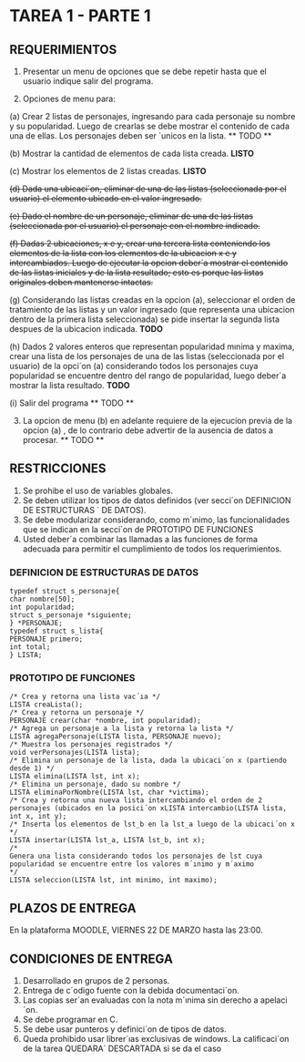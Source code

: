 # TAREA 1 - PARTE 1

## REQUERIMIENTOS

1. Presentar un menu de opciones que se debe repetir hasta que el usuario indique salir del
programa.

2. Opciones de menu para:

(a) Crear 2 listas de personajes, ingresando para cada personaje su nombre y su popularidad.
Luego de crearlas se debe mostrar el contenido de cada una de ellas. Los personajes deben
ser ´unicos en la lista. ** TODO **

(b) Mostrar la cantidad de elementos de cada lista creada. **LISTO**

(c) Mostrar los elementos de 2 listas creadas. **LISTO**

~~(d) Dada una ubicaci´on, eliminar de una de las listas (seleccionada por el usuario) el elemento
ubicado en el valor ingresado.~~

~~(e) Dado el nombre de un personaje, eliminar de una de las listas (seleccionada por el
usuario) el personaje con el nombre indicado.~~

~~(f) Dadas 2 ubicaciones, x e y, crear una tercera lista conteniendo los elementos de la lista
con los elementos de la ubicacion x e y intercambiados. Luego de ejecutar la opcion
deber´a mostrar el contenido de las listas iniciales y de la lista resultado; esto es porque
las listas originales deben mantenerse intactas.~~

(g) Considerando las listas creadas en la opcion (a), seleccionar el orden de tratamiento de
las listas y un valor ingresado (que representa una ubicacion dentro de la primera lista
seleccionada) se pide insertar la segunda lista despues de la ubicacion indicada. **TODO**

(h) Dados 2 valores enteros que representan popularidad mınima y maxima, crear una lista
de los personajes de una de las listas (seleccionada por el usuario) de la opci´on (a)
considerando todos los personajes cuya popularidad se encuentre dentro del rango de
popularidad, luego deber´a mostrar la lista resultado. **TODO**

(i) Salir del programa ** TODO **

3. La opcion de menu (b) en adelante requiere de la ejecucion previa de la opcion (a) , de lo
contrario debe advertir de la ausencia de datos a procesar. ** TODO **

## RESTRICCIONES

1. Se prohibe el uso de variables globales.
2. Se deben utilizar los tipos de datos definidos (ver secci´on DEFINICION DE ESTRUCTURAS ´
DE DATOS).
3. Se debe modularizar considerando, como m´ınimo, las funcionalidades que se indican en la
secci´on de PROTOTIPO DE FUNCIONES
4. Usted deber´a combinar las llamadas a las funciones de forma adecuada para permitir el
cumplimiento de todos los requerimientos.


### DEFINICION DE ESTRUCTURAS DE DATOS
```
typedef struct s_personaje{
char nombre[50];
int popularidad;
struct s_personaje *siguiente;
} *PERSONAJE;
typedef struct s_lista{
PERSONAJE primero;
int total;
} LISTA;
```

### PROTOTIPO DE FUNCIONES

```
/* Crea y retorna una lista vac´ıa */
LISTA creaLista();
/* Crea y retorna un personaje */
PERSONAJE crear(char *nombre, int popularidad);
/* Agrega un personaje a la lista y retorna la lista */
LISTA agregaPersonaje(LISTA lista, PERSONAJE nuevo);
/* Muestra los personajes registrados */
void verPersonajes(LISTA lista);
/* Elimina un personaje de la lista, dada la ubicaci´on x (partiendo desde 1) */
LISTA elimina(LISTA lst, int x);
/* Elimina un personaje, dado su nombre */
LISTA eliminaPorNombre(LISTA lst, char *victima);
/* Crea y retorna una nueva lista intercambiando el orden de 2 personajes (ubicados en la posici´on xLISTA intercambio(LISTA lista, int x, int y);
/* Inserta los elementos de lst_b en la lst_a luego de la ubicaci´on x */
LISTA insertar(LISTA lst_a, LISTA lst_b, int x);
/*
Genera una lista considerando todos los personajes de lst cuya popularidad se encuentre entre los valores m´ınimo y m´aximo
*/
LISTA seleccion(LISTA lst, int minimo, int maximo);
```

## PLAZOS DE ENTREGA

En la plataforma MOODLE, VIERNES 22 DE MARZO hasta las 23:00. 

## CONDICIONES DE ENTREGA

1. Desarrollado en grupos de 2 personas.
2. Entrega de c´odigo fuente con la debida documentaci´on.
3. Las copias ser´an evaluadas con la nota m´ınima sin derecho a apelaci´on.
4. Se debe programar en C.
5. Se debe usar punteros y definici´on de tipos de datos.
6. Queda prohibido usar librer´ıas exclusivas de windows. La calificaci´on de la tarea QUEDARA´
DESCARTADA si se da el caso
